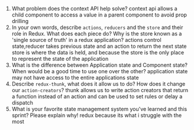 1. What problem does the context API help solve? 
    context api allows a child component to access a value in a parent component to avoid prop drilling
1. In your own words, describe `actions`, `reducers` and the `store` and their role in Redux. What does each piece do? Why is the store known as a 'single source of truth' in a redux application?
    actions control state,reducer takes previous state and an action to return the next state store is where the data is held, and because the store is the only place to represent the state of the application
1. What is the difference between Application state and Component state? When would be a good time to use one over the other?
    application state may not have access to the entire applications state 
1. Describe `redux-thunk`, what does it allow us to do? How does it change our `action-creators`?
    thunk allows us to write action creators that return a function instead of an action and can be used to set rules or delay a dispatch
1. What is your favorite state management system you've learned and this sprint? Please explain why!
    redux because its what i struggle with the most
